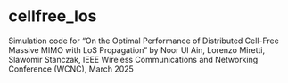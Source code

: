 # cellfree_los
Simulation code for “On the Optimal Performance of Distributed Cell-Free Massive MIMO with LoS Propagation” by Noor Ul Ain, Lorenzo Miretti, Slawomir Stanczak, IEEE Wireless Communications and Networking Conference (WCNC), March 2025
